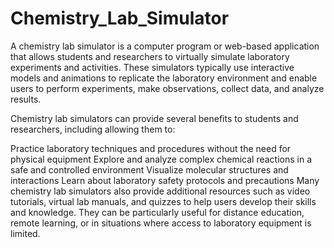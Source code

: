 # Chemistry_Lab_Simulator
A chemistry lab simulator is a computer program or web-based application that allows students and researchers to virtually simulate laboratory experiments and activities. These simulators typically use interactive models and animations to replicate the laboratory environment and enable users to perform experiments, make observations, collect data, and analyze results.

Chemistry lab simulators can provide several benefits to students and researchers, including allowing them to:

Practice laboratory techniques and procedures without the need for physical equipment
Explore and analyze complex chemical reactions in a safe and controlled environment
Visualize molecular structures and interactions
Learn about laboratory safety protocols and precautions
Many chemistry lab simulators also provide additional resources such as video tutorials, virtual lab manuals, and quizzes to help users develop their skills and knowledge. They can be particularly useful for distance education, remote learning, or in situations where access to laboratory equipment is limited.
